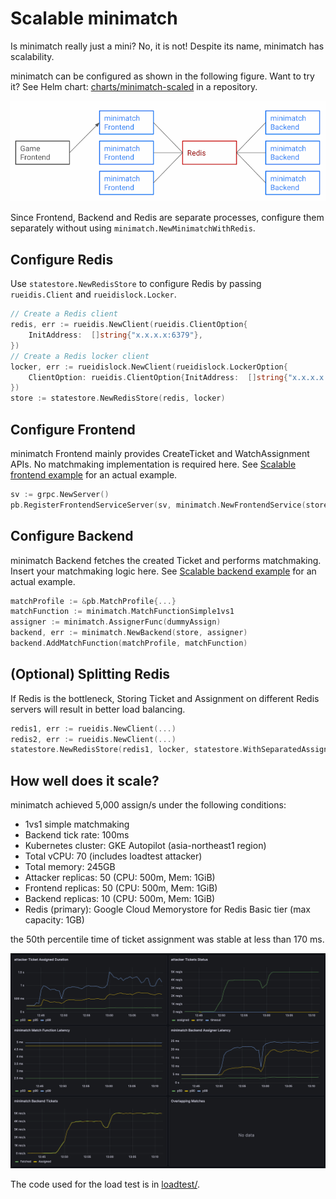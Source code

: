 # Scalable minimatch

Is minimatch really just a mini? No, it is not!
Despite its name, minimatch has scalability.

minimatch can be configured as shown in the following figure.
Want to try it? See Helm chart: [charts/minimatch-scaled](../charts/minimatch-scaled) in a repository.

![](./scalable.png)

Since Frontend, Backend and Redis are separate processes, 
configure them separately without using `minimatch.NewMinimatchWithRedis`.

## Configure Redis

Use `statestore.NewRedisStore` to configure Redis by passing `rueidis.Client` and `rueidislock.Locker`.

```go
// Create a Redis client
redis, err := rueidis.NewClient(rueidis.ClientOption{
    InitAddress:  []string{"x.x.x.x:6379"},
})
// Create a Redis locker client
locker, err := rueidislock.NewClient(rueidislock.LockerOption{
    ClientOption: rueidis.ClientOption{InitAddress:  []string{"x.x.x.x:6379"}},
})
store := statestore.NewRedisStore(redis, locker)
```

## Configure Frontend

minimatch Frontend mainly provides CreateTicket and WatchAssignment APIs.
No matchmaking implementation is required here. See [Scalable frontend example](../loadtest/cmd/frontend) for an actual example.

```go
sv := grpc.NewServer()
pb.RegisterFrontendServiceServer(sv, minimatch.NewFrontendService(store))
```


## Configure Backend

minimatch Backend fetches the created Ticket and performs matchmaking.
Insert your matchmaking logic here. See [Scalable backend example](../loadtest/cmd/backend) for an actual example.

```go
matchProfile := &pb.MatchProfile{...}
matchFunction := minimatch.MatchFunctionSimple1vs1
assigner := minimatch.AssignerFunc(dummyAssign)
backend, err := minimatch.NewBackend(store, assigner)
backend.AddMatchFunction(matchProfile, matchFunction)
```

## (Optional) Splitting Redis

If Redis is the bottleneck,
Storing Ticket and Assignment on different Redis servers will result in better load balancing.

```go
redis1, err := rueidis.NewClient(...)
redis2, err := rueidis.NewClient(...)
statestore.NewRedisStore(redis1, locker, statestore.WithSeparatedAssignmentRedis(redis2))
```

## How well does it scale?

minimatch achieved 5,000 assign/s under the following conditions:

- 1vs1 simple matchmaking
- Backend tick rate: 100ms
- Kubernetes cluster: GKE Autopilot (asia-northeast1 region)
- Total vCPU: 70 (includes loadtest attacker)
- Total memory: 245GB
- Attacker replicas: 50 (CPU: 500m, Mem: 1GiB)
- Frontend replicas: 50 (CPU: 500m, Mem: 1GiB)
- Backend replicas: 10 (CPU: 500m, Mem: 1GiB)
- Redis (primary): Google Cloud Memorystore for Redis Basic tier (max capacity: 1GB)

the 50th percentile time of ticket assignment was stable at less than 170 ms.

[![](./loadtest.png)](./loadtest.png)

The code used for the load test is in [loadtest/](../loadtest).

